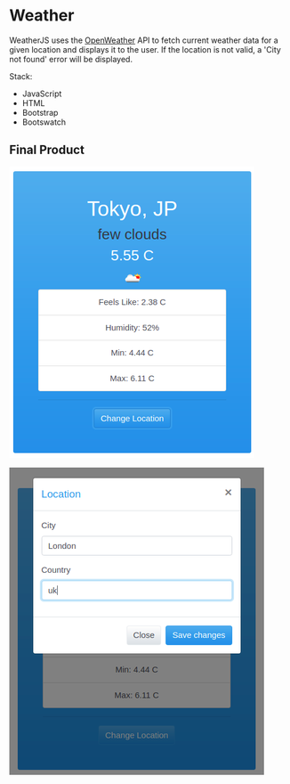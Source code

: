 # Weather

WeatherJS uses the [OpenWeather](https://openweathermap.org/) API to fetch current weather data for a given location and displays it to the user. If the location is not valid, a 'City not found' error will be displayed.

Stack:
* JavaScript
* HTML
* Bootstrap
* Bootswatch

## Final Product


![Homepage](https://github.com/MitraNami/weatherJS/blob/master/docs/1.weather.png?raw=true 'Homepage')

![Change-Location](https://github.com/MitraNami/weatherJS/blob/master/docs/2.changeLocation.png?raw=true 'Change Location')

